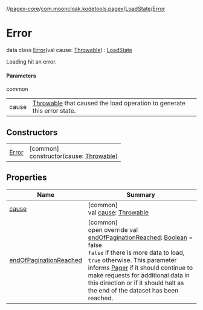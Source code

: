//[pagex-core](../../../../index.md)/[com.mooncloak.kodetools.pagex](../../index.md)/[LoadState](../index.md)/[Error](index.md)

# Error

data class [Error](index.md)(val cause: [Throwable](https://kotlinlang.org/api/latest/jvm/stdlib/kotlin/-throwable/index.html)) : [LoadState](../index.md)

Loading hit an error.

#### Parameters

common

| | |
|---|---|
| cause | [Throwable](https://kotlinlang.org/api/latest/jvm/stdlib/kotlin/-throwable/index.html) that caused the load operation to generate this error state. |

## Constructors

| | |
|---|---|
| [Error](-error.md) | [common]<br>constructor(cause: [Throwable](https://kotlinlang.org/api/latest/jvm/stdlib/kotlin/-throwable/index.html)) |

## Properties

| Name | Summary |
|---|---|
| [cause](cause.md) | [common]<br>val [cause](cause.md): [Throwable](https://kotlinlang.org/api/latest/jvm/stdlib/kotlin/-throwable/index.html) |
| [endOfPaginationReached](end-of-pagination-reached.md) | [common]<br>open override val [endOfPaginationReached](end-of-pagination-reached.md): [Boolean](https://kotlinlang.org/api/latest/jvm/stdlib/kotlin/-boolean/index.html) = false<br>`false` if there is more data to load, `true` otherwise. This parameter informs [Pager](../../-pager/index.md) if it should continue to make requests for additional data in this direction or if it should halt as the end of the dataset has been reached. |
